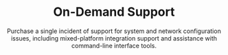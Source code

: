 ---sort_key: 23layout: "sku"id: on-demand-support-incidenttitle: "On-Demand Support"heading: "On-Demand Support"subtitle: "Purchase a single incident of support for system and network configuration issues, including mixed-platform integration support and assistance with command-line interface tools."category: "On-Demand Support"category_description: "Technical support at on-demand rates."features: - feature: "Professional support for a single request. " - feature: "Free call out within service area."price: "179"unit: "incident"---